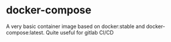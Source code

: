 # docker-compose
A very basic container image based on docker:stable and docker-compose:latest. Quite useful for gitlab CI/CD
